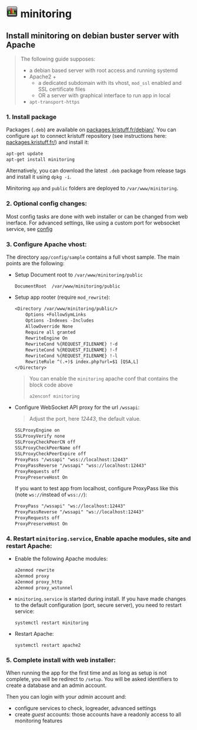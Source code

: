 # ![logo](../public/assets/img/favicon-32x32.png) minitoring


## Install minitoring on debian buster server with Apache

> The following guide supposes:
> - a debian based server with root access and running systemd
> - Apache2 + 
>   - a dedicated subdomain with its vhost, `mod_ssl` enabled and SSL certificate files 
>   - OR a server with graphical interface to run app in local 
> - `apt-transport-https`

### 1. Install package

Packages (`.deb`) are available on [packages.kristuff.fr/debian/](https://packages.kristuff.fr/debian/). You can configure `apt` to connect kristuff repository (see instructions here: [packages.kristuff.fr/](https://packages.kristuff.fr/)) and install it: 

```.language-bash
apt-get update
apt-get install minitoring
```
    
Alternatively, you can download the latest `.deb` package from release tags and install it using `dpkg -i`.

Minitoring  `app` and `public` folders are deployed to `/var/www/minitoring`.


### 2. Optional config changes:

Most config tasks are done with web installer or can be changed from web inerface. For advanced settings, like using a custom port for websocket service, see [config](/doc/config.md) 


### 3. Configure Apache vhost:

The directory `app/config/sample` contains a full vhost sample. The main points are the following: 

-   Setup Document root to `/var/www/minitoring/public`

    ```apache-conf
    DocumentRoot  /var/www/minitoring/public
    ```

-   Setup app rooter (require `mod_rewrite`): 

    ```apache-conf
    <Directory /var/www/minitoring/public/>
        Options +FollowSymLinks
        Options -Indexes -Includes
        AllowOverride None
        Require all granted
        RewriteEngine On
        RewriteCond %{REQUEST_FILENAME} !-d
        RewriteCond %{REQUEST_FILENAME} !-f
        RewriteCond %{REQUEST_FILENAME} !-l
        RewriteRule ^(.+)$ index.php?url=$1 [QSA,L]
    </Directory>
    ```

    > You can enable the `minitoring` apache conf that contains the block code above
    > 
    > ```
    > a2enconf minitoring
    > ```

-   Configure WebSocket API proxy for the url `/wssapi`:

    > Adjust the port, here *12443*, the default value.

    ```apache-conf
    SSLProxyEngine on
    SSLProxyVerify none 
    SSLProxyCheckPeerCN off
    SSLProxyCheckPeerName off
    SSLProxyCheckPeerExpire off
    ProxyPass "/wssapi" "wss://localhost:12443"
    ProxyPassReverse "/wssapi" "wss://localhost:12443"
    ProxyRequests off
    ProxyPreserveHost On 
    ```

    If you want to test app from localhost, configure ProxyPass like this (note `ws://`instead of `wss://`):

     ```apache-conf
    ProxyPass "/wssapi" "ws://localhost:12443"
    ProxyPassReverse "/wssapi" "ws://localhost:12443"
    ProxyRequests off
    ProxyPreserveHost On 
    ``` 


### 4.  Restart `minitoring.service`, Enable apache modules, site and restart Apache:

-   Enable the following Apache modules:

    ```apache-conf
    a2enmod rewrite
    a2enmod proxy
    a2enmod proxy_http
    a2enmod proxy_wstunnel
    ```

-   `minitoring.service` is started during install. If you have made changes to the default configuration (port, secure server), you need to restart service: 

    ```
    systemctl restart minitoring
    ```

-   Restart Apache:

    ```
    systemctl restart apache2
    ```

### 5.  Complete install with web installer:

When running the app for the first time and as long as setup is not complete, you will be redirect to `/setup`. You will be asked identifiers to create a database and an admin account.

Then you can login with your *admin* account and:
- configure services to check, logreader, advanced settings 
- create *guest* accounts: those accounts have a readonly access to all monitoring features
